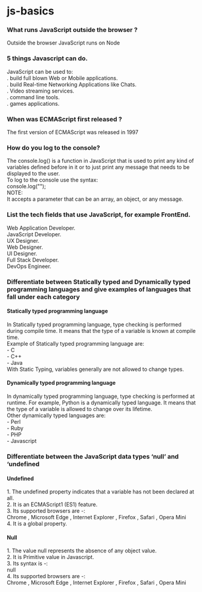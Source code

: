 # js-basics

<h3>What runs JavaScript outside the browser ?</h3>
Outside the browser JavaScript runs on Node

<h3>5 things Javascript can do.</h3>
JavaScript can be used to: <br>
. build full blown Web or Mobile applications.<br>
. build Real-time Networking Applications like Chats.<br>
. Video streaming services.<br>
. command line tools.<br>
. games applications.<br>

<h3>When was ECMAScript first released ?</h3>
The first version of ECMAScript was released in 1997

<h3>How do you log to the console?</h3>
The console.log() is a function in JavaScript that is used to print any kind of variables defined before in it or to just print any message that needs to be displayed to the user.<br>
To log to the console use the syntax:<br>
console.log("");<br>
NOTE: <br>
It accepts a parameter that can be an array, an object, or any message.


<h3>List the tech fields that use JavaScript, for example FrontEnd.</h3>
Web Application Developer.<br>
JavaScript Developer. <br>
UX Designer.<br>
Web Designer.<br>
UI Designer. <br>
Full Stack Developer.<br>
DevOps Engineer.

<h3>Differentiate between Statically typed and Dynamically typed programming languages and give examples of languages that fall under each category</h3>

<h4>Statically typed programming language</h4>
 In Statically typed programming language, type checking is performed during compile time. It means that the type of a variable is known at compile time.<br>
 Example of Statically typed programming language are:<br>
 - C<br>
 - C++ <br>
 - Java <br>
With Static Typing, variables generally are not allowed to change types.

<h4>Dynamically typed programming language</h4>
In dynamically typed programming language, type checking is performed at runtime. For example, Python is a dynamically typed language. It means that the type of a variable is allowed to change over its lifetime. <br>
Other dynamically typed languages are:<br>
- Perl <br>
- Ruby <br>
- PHP <br>
- Javascript

<h3> Differentiate between the JavaScript data types ‘null’ and ‘undefined&nbsp;</h3>
<h4>Undefined</h4>
1.	The undefined property indicates that a variable has not been declared at all.<br>
2.	It is an ECMAScript1 (ES1) feature.<br>
3.	Its supported browsers are -:<br>
Chrome , Microsoft Edge , Internet Explorer , Firefox , Safari , Opera Mini<br>
4.	It is a global property.

<h4>Null</h4>
1.  The value null represents the absence of any object value.<br>
2.  It is Primitive value in Javascript.<br>
3.  Its syntax is -:<br>
null<br>
4.  	Its supported browsers are -:<br>
Chrome , Microsoft Edge , Internet Explorer , Firefox , Safari , Opera Mini

